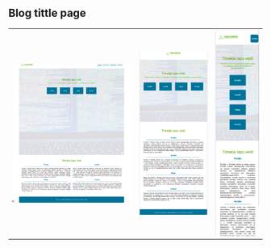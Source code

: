 ## Blog tittle page
<table>
  <tr>
    <td style ="width: 50%;" ><img src="https://github.com/VoltG3/html_projects/blob/master/LTPC_blog_titlepage/ltpc_blog_titlepage_desktop.png" alt="img"></td>
    <td style ="width: 30%;" ><img src="https://github.com/VoltG3/html_projects/blob/master/LTPC_blog_titlepage/ltpc_blog_titlepage_ipad.png" alt="img"></td>
    <td style ="width: 20%;" ><img src="https://github.com/VoltG3/html_projects/blob/master/LTPC_blog_titlepage/ltpc_blog_titlepage_mobile_1.png" alt="img"></td>
  <tr>
 </table>
